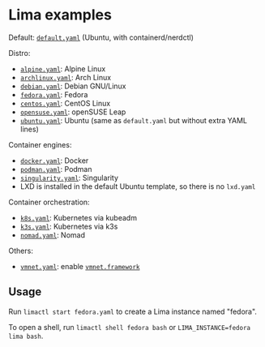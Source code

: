 # Lima examples

Default: [`default.yaml`](../pkg/limayaml/default.yaml) (Ubuntu, with containerd/nerdctl)

Distro:
- [`alpine.yaml`](./alpine.yaml): Alpine Linux
- [`archlinux.yaml`](./archlinux.yaml): Arch Linux
- [`debian.yaml`](./debian.yaml): Debian GNU/Linux
- [`fedora.yaml`](./fedora.yaml): Fedora
- [`centos.yaml`](./centos.yaml): CentOS Linux
- [`opensuse.yaml`](./opensuse.yaml): openSUSE Leap
- [`ubuntu.yaml`](./ubuntu.yaml): Ubuntu (same as `default.yaml` but without extra YAML lines)

Container engines:
- [`docker.yaml`](./docker.yaml): Docker
- [`podman.yaml`](./podman.yaml): Podman
- [`singularity.yaml`](./singularity.yaml): Singularity
- LXD is installed in the default Ubuntu template, so there is no `lxd.yaml`

Container orchestration:
- [`k8s.yaml`](./k8s.yaml): Kubernetes via kubeadm
- [`k3s.yaml`](./k3s.yaml): Kubernetes via k3s
- [`nomad.yaml`](./nomad.yaml): Nomad

Others:
- [`vmnet.yaml`](./vmnet.yaml): enable [`vmnet.framework`](../docs/network.md)

## Usage
Run `limactl start fedora.yaml` to create a Lima instance named "fedora".

To open a shell, run `limactl shell fedora bash` or `LIMA_INSTANCE=fedora lima bash`.
